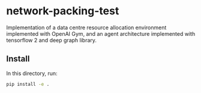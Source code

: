 # network-packing-test

Implementation of a data centre resource allocation environment implemented with OpenAI Gym, and an agent architecture implemented with tensorflow 2 and deep graph library.

## Install

In this directory, run:

```bash
pip install -e .
```